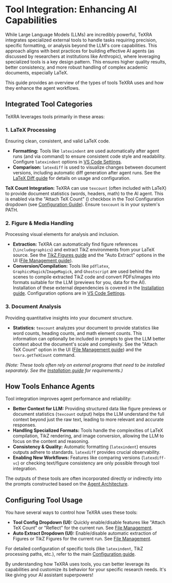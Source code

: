 # Tool Integration: Enhancing AI Capabilities

While Large Language Models (LLMs) are incredibly powerful, TeXRA integrates specialized external tools to handle tasks requiring precision, specific formatting, or analysis beyond the LLM's core capabilities. This approach aligns with best practices for building effective AI agents (as discussed by researchers at institutions like Anthropic), where leveraging specialized tools is a key design pattern. This ensures higher quality results, better consistency, and more robust handling of complex academic documents, especially LaTeX.

This guide provides an overview of the types of tools TeXRA uses and how they enhance the agent workflows.

## Integrated Tool Categories

TeXRA leverages tools primarily in these areas:

### 1. LaTeX Processing

Ensuring clean, consistent, and valid LaTeX code.

- **Formatting:** Tools like `latexindent` are used automatically after agent runs (and via command) to ensure consistent code style and readability. Configure `latexindent` options in [VS Code Settings](./configuration.md#latex-configuration).
- **Comparison:** `latexdiff` is used to visualize changes between document versions, including automatic diff generation after agent runs. See the [LaTeX Diff guide](./latex-diff.md) for details on usage and configuration.

**TeX Count Integration:**
TeXRA can use `texcount` (often included with LaTeX) to provide document statistics (words, headers, math) to the AI agent. This is enabled via the "Attach TeX Count" (<i class="codicon codicon-symbol-numeric"></i>) checkbox in the Tool Configuration dropdown (see [Configuration Guide](./configuration.md#agent-execution-settings)). Ensure `texcount` is in your system's PATH.

### 2. Figure & Media Handling

Processing visual elements for analysis and inclusion.

- **Extraction:** TeXRA can automatically find figure references (`\includegraphics`) and extract TikZ environments from your LaTeX source. See the [TikZ Figures guide](./tikz-figures.md) and the "Auto Extract" options in the UI ([File Management guide](./file-management.md#auto-extraction-features)).
- **Conversion/Compilation:** Tools like `pdflatex`, `GraphicsMagick`/`ImageMagick`, and `Ghostscript` are used behind the scenes to compile extracted TikZ code and convert PDFs/images into formats suitable for the LLM (previews for you, data for the AI). Installation of these external dependencies is covered in the [Installation guide](./installation.md). Configuration options are in [VS Code Settings](./configuration.md#latex-configuration).

### 3. Document Analysis

Providing quantitative insights into your document structure.

- **Statistics:** `texcount` analyzes your document to provide statistics like word counts, heading counts, and math element counts. This information can optionally be included in prompts to give the LLM better context about the document's scale and complexity. See the "Attach TeX Count" option in the UI ([File Management guide](./file-management.md#tool-config-dropdown)) and the `texra.getTeXCount` command.

_(Note: These tools often rely on external programs that need to be installed separately. See the [Installation guide](./installation.md) for requirements.)_

## How Tools Enhance Agents

Tool integration improves agent performance and reliability:

- **Better Context for LLM:** Providing structured data like figure previews or document statistics (`texcount` output) helps the LLM understand the full context beyond just the raw text, leading to more relevant and accurate responses.
- **Handling Specialized Formats:** Tools handle the complexities of LaTeX compilation, TikZ rendering, and image conversion, allowing the LLM to focus on the content and reasoning.
- **Consistency & Quality:** Automatic formatting (`latexindent`) ensures outputs adhere to standards. `latexdiff` provides crucial observability.
- **Enabling New Workflows:** Features like comparing versions (`latexdiff-vc`) or checking text/figure consistency are only possible through tool integration.

The outputs of these tools are often incorporated directly or indirectly into the prompts constructed based on the [Agent Architecture](./agent-architecture.md).

## Configuring Tool Usage

You have several ways to control how TeXRA uses these tools:

- **Tool Config Dropdown (UI):** Quickly enable/disable features like "Attach TeX Count" or "Reflect" for the current run. See [File Management](./file-management.md#tool-config-dropdown).
- **Auto Extract Dropdown (UI):** Enable/disable automatic extraction of Figures or TikZ Figures for the current run. See [File Management](./file-management.md#auto-extraction-features).

For detailed configuration of specific tools (like `latexindent`, TikZ processing paths, etc.), refer to the main [Configuration guide](./configuration.md).

By understanding how TeXRA uses tools, you can better leverage its capabilities and customize its behavior for your specific research needs. It's like giving your AI assistant superpowers!
